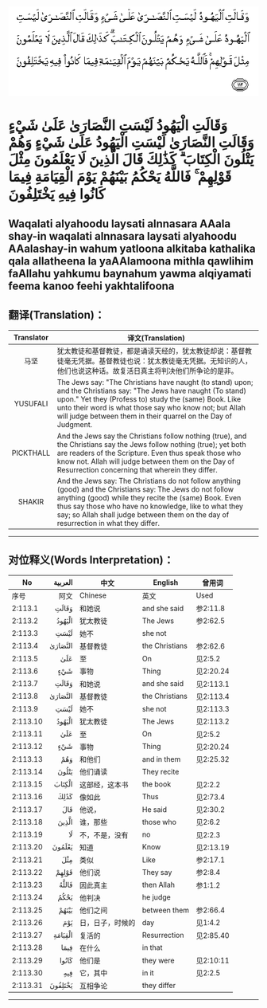 ![002:113](images/002_113.gif)

#   وَقَالَتِ الْيَهُودُ لَيْسَتِ النَّصَارَىٰ عَلَىٰ شَيْءٍ وَقَالَتِ النَّصَارَىٰ لَيْسَتِ الْيَهُودُ عَلَىٰ شَيْءٍ وَهُمْ يَتْلُونَ الْكِتَابَ ۗ كَذَٰلِكَ قَالَ الَّذِينَ لَا يَعْلَمُونَ مِثْلَ قَوْلِهِمْ ۚ فَاللَّهُ يَحْكُمُ بَيْنَهُمْ يَوْمَ الْقِيَامَةِ فِيمَا كَانُوا فِيهِ يَخْتَلِفُونَ 

## Waqalati alyahoodu laysati alnnasara AAala shay-in waqalati alnnasara laysati alyahoodu AAalashay-in wahum yatloona alkitaba kathalika qala allatheena la yaAAlamoona mithla qawlihim faAllahu yahkumu baynahum yawma alqiyamati feema kanoo feehi yakhtalifoona

## 翻译(Translation)：

| Translator | 译文(Translation)                                            |
| :--------: | ------------------------------------------------------------ |
|    马坚    | 犹太教徒和基督教徒，都是诵读天经的，犹太教徒却说：基督教徒毫无凭据。基督教徒也说：犹太教徒毫无凭据。无知识的人，他们也说这种话。故复活日真主将判决他们所争论的是非。 |
|  YUSUFALI  | The Jews say: "The Christians have naught (to stand) upon; and the Christians say: "The Jews have naught (To stand) upon." Yet they (Profess to) study the (same) Book. Like unto their word is what those say who know not; but Allah will judge between them in their quarrel on the Day of Judgment. |
| PICKTHALL  | And the Jews say the Christians follow nothing (true), and the Christians say the Jews follow nothing (true); yet both are readers of the Scripture. Even thus speak those who know not. Allah will judge between them on the Day of Resurrection concerning that wherein they differ. |
|   SHAKIR   | And the Jews say: The Christians do not follow anything (good) and the Christians say: The Jews do not follow anything (good) while they recite the (same) Book. Even thus say those who have no knowledge, like to what they say; so Allah shall judge between them on the day of resurrection in what they differ. |

---

## 对位释义(Words Interpretation)：

| No       | العربية | 中文             | English        | 曾用词    |
| -------- | ------: | ---------------- | -------------- | --------- |
| 序号     |    阿文 | Chinese          | 英文           | Used      |
| 2:113.1  |   وَقَالَتِ | 和她说           | and she said   | 参2:11.8  |
| 2:113.2  |  الْيَهُودُ | 犹太教徒         | The Jews       | 参2:62.5  |
| 2:113.3  |    لَيْسَتِ | 她不             | she not        |           |
| 2:113.4  | النَّصَارَىٰ | 基督教徒         | the Christians | 参2:62.6  |
| 2:113.5  |     عَلَىٰ | 至               | On             | 见2:5.2   |
| 2:113.6  |     شَيْءٍ | 事物             | Thing          | 见2:20.24 |
| 2:113.7  |   وَقَالَتِ | 和她说           | and she said   | 见2:113.1 |
| 2:113.8  | النَّصَارَىٰ | 基督教徒         | the Christians | 见2:113.4 |
| 2:113.9  |    لَيْسَتِ | 她不             | she not        | 见2:113.3 |
| 2:113.10 |  الْيَهُودُ | 犹太教徒         | The Jews       | 见2:113.2 |
| 2:113.11 |     عَلَىٰ | 至               | On             | 见2:5.2   |
| 2:113.12 |     شَيْءٍ | 事物             | Thing          | 见2:20.24 |
| 2:113.13 |     وَهُمْ | 和他们           | and in them    | 见2:25.32 |
| 2:113.14 |   يَتْلُونَ | 他们诵读         | They recite    |           |
| 2:113.15 |  الْكِتَابَ | 这部经，这本书   | the book       | 见2:2.2   |
| 2:113.16 |    كَذَٰلِكَ | 像如此           | Thus           | 见2:73.4  |
| 2:113.17 |     قَالَ | 他说，           | He said        | 见2:30.2  |
| 2:113.18 |   الَّذِينَ | 谁，那些         | those who      | 见2:6.2   |
| 2:113.19 |      لَا | 不，不是，没有   | no             | 见2:2.3   |
| 2:113.20 |  يَعْلَمُونَ | 知道             | Know           | 见2:13.19 |
| 2:113.21 |     مِثْلَ | 类似             | Like           | 参2:17.1  |
| 2:113.22 |   قَوْلِهِمْ | 他们说           | They say       | 参2:8.4   |
| 2:113.23 |   فَاللَّهُ | 因此真主         | then Allah     | 参1:1.2   |
| 2:113.24 |    يَحْكُمُ | 他判决           | he judge       |           |
| 2:113.25 |   بَيْنَهُمْ | 他们之间         | between them   | 参2:66.4  |
| 2:113.26 |     يَوْمَ | 日，日子，时候的 | day            | 见1:4.2   |
| 2:113.27 | الْقِيَامَةِ | 复活的           | Resurrection   | 见2:85.40 |
| 2:113.28 |    فِيمَا | 在什么           | in that        |           |
| 2:113.29 |   كَانُوا | 他们是           | they were      | 见2:10:11 |
| 2:113.30 |     فِيهِ | 它，其中         | in it          | 见2:2.5   |
| 2:113.31 | يَخْتَلِفُونَ | 互相争论         | they differ    |           |

---

